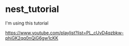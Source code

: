 # nest_tutorial

I'm using this tutorial 

https://www.youtube.com/playlist?list=PL_cUvD4qzbkw-phjGK2qq0nQiG6gw1cKK
